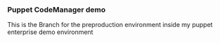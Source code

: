 ### Puppet CodeManager demo
This is the Branch for the preproduction environment inside my puppet enterprise demo environment
